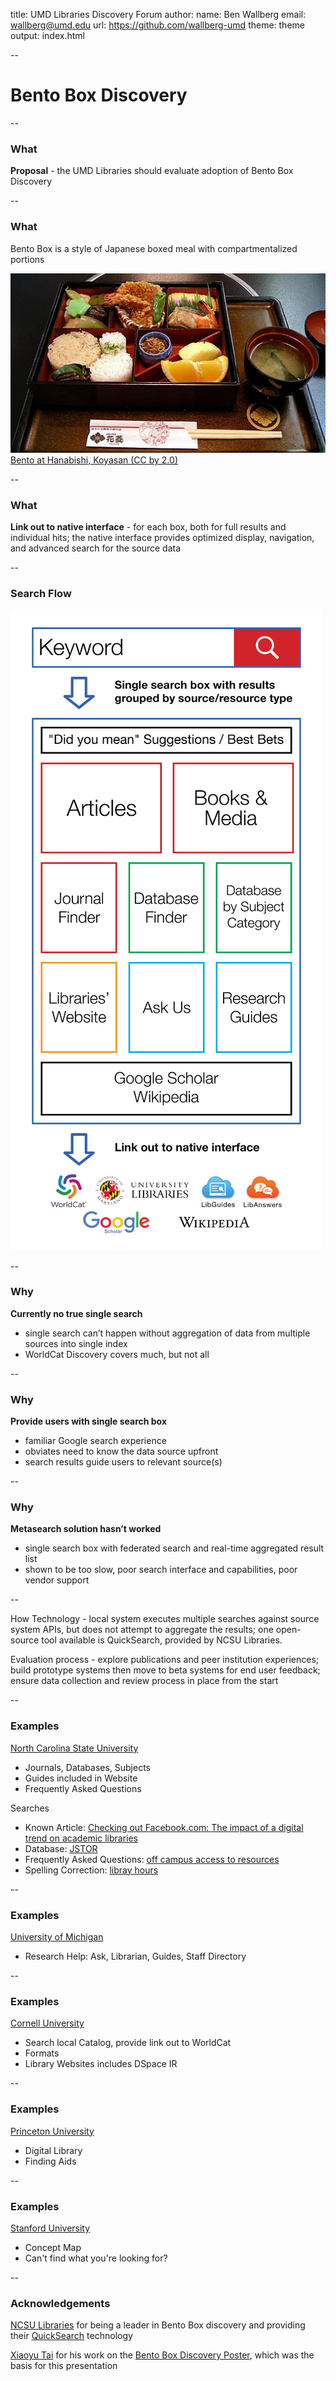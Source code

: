 title: UMD Libraries Discovery Forum
author:
  name: Ben Wallberg
  email: wallberg@umd.edu
  url: https://github.com/wallberg-umd
theme: theme
output: index.html

--

# Bento Box Discovery

--

### What

<b>Proposal</b> - the UMD Libraries should evaluate adoption of Bento Box Discovery

--

### What

Bento Box is a style of Japanese boxed meal with compartmentalized portions

![Bento](Bento.jpg)
<br/>
[Bento at Hanabishi, Koyasan (CC by 2.0)](https://en.wikipedia.org/wiki/Bento#/media/File:Bento_at_Hanabishi,_Koyasan.jpg)


--

### What

<b>Link out to native interface</b> - for each box, both for full results and individual hits; the native interface provides optimized display, navigation, and advanced search for the source data

-- 

### Search Flow

![Search Flow](flow-600.jpg)

--

### Why

<b>Currently no true single search</b> 
- single search can’t happen without aggregation of data from multiple sources into single index
- WorldCat Discovery covers much, but not all

--

### Why

<b>Provide users with single search box</b> 
- familiar Google search experience 
- obviates need to know the data source upfront
- search results guide users to relevant source(s)

--

### Why

<b>Metasearch solution hasn’t worked</b> 
- single search box with federated search and real-time aggregated result list
- shown to be too slow, poor search interface and capabilities, poor vendor support

--

How
Technology - local system executes multiple searches against source system APIs, but does not attempt to aggregate the results; one open-source tool available is QuickSearch, provided by NCSU Libraries.


Evaluation process - explore publications and peer institution experiences; build prototype systems then move to beta systems for end user feedback; ensure data collection and review process in place from the start

--

### Examples

[North Carolina State University](http://www.lib.ncsu.edu/)
- Journals, Databases, Subjects
- Guides included in Website
- Frequently Asked Questions

Searches
- Known Article: [Checking out Facebook.com: The impact of a digital trend on academic libraries](http://search.lib.ncsu.edu/?utf8=%E2%9C%93&q=Checking+out+Facebook.com%3A+The+impact+of+a+digital+trend+on+academic+libraries)
- Database: [JSTOR](http://search.lib.ncsu.edu/?utf8=%E2%9C%93&q=JSTOR)
- Frequently Asked Questions: [off campus access to resources](http://search.lib.ncsu.edu/?utf8=%E2%9C%93&q=off+campus+access+to+resources)
- Spelling Correction: [libray hours](http://search.lib.ncsu.edu/?utf8=%E2%9C%93&q=libray+hours)

--

### Examples

[University of Michigan](http://www.lib.umich.edu/)
- Research Help: Ask, Librarian, Guides, Staff Directory

-- 

### Examples

[Cornell University](https://www.library.cornell.edu/)
- Search local Catalog, provide link out to WorldCat
- Formats
- Library Websites includes DSpace IR

--

### Examples

[Princeton University](http://library.princeton.edu/)
- Digital Library
- Finding Aids

--

### Examples

[Stanford University](http://library.stanford.edu/)
- Concept Map
- Can't find what you're looking for?

--

### Acknowledgements

[NCSU Libraries](http://www.lib.ncsu.edu) for being a leader in Bento Box discovery and providing their [QuickSearch](http://www.lib.ncsu.edu/reports/quicksearch) technology

[Xiaoyu Tai](http://taixiaoyu.com/) for his work on the [Bento Box Discovery Poster](http://hdl.handle.net/1903/18098), which was the basis for this presentation


